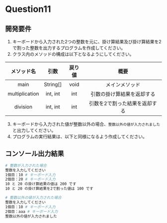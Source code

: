 # Question11

## 開発要件
1. キーボードから入力された2つの整数を元に、掛け算結果及び掛け算結果を2で割った整数を出力するプログラムを作成してください。
2. クラス内のメソッドの構成は以下となるようにしてください。

|メソッド名|引数|戻り値|概要|
|:---:|:---:|:---:|:---:|
|main|String[]|void|メインメソッド|
|multiplication|int, int|int|引数の掛け算結果を返却する|
|division|int, int|int|引数を2で割った結果を返却する|
3. キーボードから入力された値が整数以外の場合、```整数以外の値が入力されました```と出力してください。
4. プログラムの実行結果は、以下と同様になるよう作成してください。

## コンソール出力結果
```bash
# 整数が入力された場合
整数を入力してください
1個目：10 # キーボード入力
2個目：20 # キーボード入力
10 と 20 の掛け算結果の値は 200 です
10 と 20 の掛け算結果を2で割った値は 100 です

# 整数以外の値が入力された場合
整数を入力してください
1個目：10 # キーボード入力
2個目：aaa # キーボード入力
整数以外の値が入力されました
```
